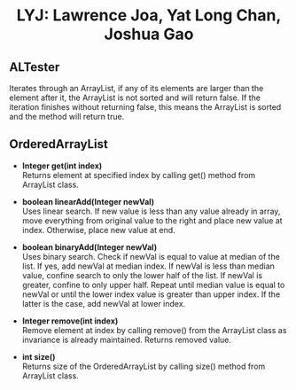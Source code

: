 # <p align="center"> LYJ: Lawrence Joa, Yat Long Chan, Joshua Gao </p>

## ALTester
Iterates through an ArrayList, if any of its elements are larger than the element after it, the ArrayList is not sorted and will return false. If the iteration finishes without returning false, this means the ArrayList is sorted and the method will return true.

## OrderedArrayList

* **Integer get(int index)**\
Returns element at specified index by calling get() method from ArrayList class.

* **boolean linearAdd(Integer newVal)**\
Uses linear search. If new value is less than any value already in array, move everything from original value to the right and place new value at index. Otherwise, place new value at end.

* **boolean binaryAdd(Integer newVal)**\
Uses binary search. Check if newVal is equal to value at median of the list. If yes, add newVal at median index. If newVal is less than median value, confine search to only the lower half of the list. If newVal is greater, confine to only upper half. Repeat until median value is equal to newVal or until the lower index value is greater than upper index. If the latter is the case, add newVal at lower index. 

* **Integer remove(int index)**\
Remove element at index by calling remove() from the ArrayList class as invariance is already maintained. Returns removed value.

* **int size()**\
Returns size of the OrderedArrayList by calling size() method from ArrayList class.

